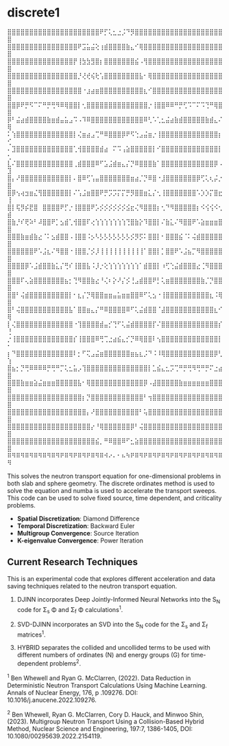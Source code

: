 # discrete1

⣿⣿⣿⣿⣿⣿⣿⣿⣿⣿⣿⣿⣿⣿⣿⣿⣿⣿⣿⣿⣿⠟⡋⢅⣂⣐⡨⠙⡻⣿⣿⣿⣿⣿⣿⣿⣿⣿⣿⣿⣿⣿⣿⣿⣿⣿⣿⣿⣿⣿
⣿⣿⣿⣿⣿⣿⣿⣿⣿⣿⣿⣿⣿⣿⣿⣿⠟⣩⣥⣬⢕⢰⣾⣿⣿⣿⣿⣷⣄⠊⢿⣿⣿⣿⣿⣿⣿⣿⣿⣿⣿⣿⣿⣿⣿⣿⣿⣿⣿⣿
⣿⣿⣿⣿⣿⣿⣿⣿⣿⣿⣿⣿⣿⣿⣿⡟⢸⣳⣳⣻⣿⡆⣿⣿⣿⣿⣿⣿⣿⣮⠠⢻⣿⣿⣿⣿⣿⣿⣿⣿⣿⣿⣿⣿⣿⣿⣿⣿⣿⣿
⣿⣿⣿⣿⣿⣿⣿⣿⣿⣿⣿⣿⣿⣿⣿⣿⡘⢜⢞⢮⢗⢡⣿⣿⣿⣿⣿⣿⣿⣿⣧⠂⢿⣿⣿⣿⣿⣿⣿⣿⣿⣿⣿⣿⣿⣿⣿⣿⣿⣿
⣿⣿⣿⣿⣿⣿⣿⣿⣿⣿⣿⣿⣿⣿⣿⣿⣿⠐⣰⣴⣶⣿⣿⣿⣿⣿⣿⣿⣿⣿⣿⣆⠊⣿⣿⣿⣿⣿⣿⣿⣿⣿⣿⣿⣿⣿⣿⣿⣿⣿
⣿⣿⡿⠟⡛⠫⠉⠍⠛⡛⢛⠻⠿⢿⣿⣿⡇⢂⣿⣿⣿⣿⣿⣿⣿⣿⣿⣿⣿⣿⣿⣿⡐⢸⣿⣿⠿⠿⠛⡛⢋⠩⠉⠍⠩⢙⠛⢿⣿⣿
⡿⠃⣬⣴⣾⣿⣿⣿⣿⣷⣶⣾⣤⣥⣠⠩⠠⠹⠿⣿⣿⣿⣿⣿⣿⣿⣿⣿⣿⣿⣿⠿⢃⠡⢁⣂⣬⣴⣷⣾⣿⣿⣿⣿⣿⣷⣾⣄⠌⢿
⠅⢱⣿⣿⣿⣿⣿⣿⣿⣿⣿⣿⣿⣿⣿⡇⢌⣶⣴⣠⢉⠛⠿⣿⣿⣿⡿⠟⠫⢑⣠⣬⣶⡐⢸⣿⣿⣿⣿⣿⣿⣿⣿⣿⣿⣿⣿⣿⡆⢊
⠄⣹⣿⣿⣿⣿⣿⣿⣿⣿⣿⣿⣿⣿⣿⢁⢺⣿⣿⣿⣿⣾⣴⠀⠍⠩⢠⣵⣿⣿⣿⣿⣿⡇⠊⣿⣿⣿⣿⣿⣿⣿⣿⣿⣿⣿⣿⣿⡇⢂
⣇⠌⣿⣿⣿⣿⣿⣿⣿⣿⣿⣿⣿⣿⣿⢀⣾⣿⣿⣿⠿⠋⣡⣨⣾⣶⣄⡌⡙⠿⣿⣿⣿⣷⠁⣿⣿⣿⣿⣿⣿⣿⣿⣿⣿⣿⣿⡿⠠⣹
⣿⡄⠜⣿⣿⣿⣿⣿⣿⣿⣿⣿⣿⣿⡇⠄⣿⠿⢋⢡⣤⣿⣿⣿⣿⣿⣿⣿⣶⣴⡈⡙⠿⣿⠐⣸⣿⣿⣿⣿⣿⣿⣿⡿⢋⢅⢆⡬⡐⣿
⣿⡿⢢⢴⣲⣶⣌⢻⣿⣿⣿⣿⣿⣿⡇⠌⢡⣨⣶⣿⣿⠟⡛⡩⡩⡍⡍⡛⡻⣿⣿⣶⣅⡌⢂⢸⣿⣿⣿⣿⣿⣿⣿⠡⡱⡱⡍⣿⣖⢸
⣿⡇⢯⡻⡮⣟⣿⠀⣿⣿⣿⣿⠟⡋⡐⢸⣿⣿⣿⠟⡡⡪⡪⡪⡪⡪⡪⣪⣖⢌⠻⣿⣿⣿⡆⢂⠙⠻⣿⣿⣿⣿⣿⡆⠪⢪⢪⠪⢂⣾
⣿⣷⡘⠎⢟⠵⠃⠼⣿⣿⠟⡁⣢⣾⢁⢺⣿⣿⠏⢔⢱⢱⢱⢱⢱⢱⢱⢙⣿⣷⡕⠹⣿⣿⡇⠌⣷⣅⠌⠻⣿⣿⠟⠡⣵⣶⣶⣶⣿⣿
⣿⣿⣿⣷⣶⣾⣷⣔⠈⠅⣢⣾⣿⣿⠠⢸⣿⣿⠨⡢⠣⡣⡣⡣⡣⡣⡣⡣⡪⡻⡫⠅⣿⣿⡇⠂⣿⣿⣿⣮⠈⠅⢬⣾⣿⣿⣿⣿⣿⣿
⣿⣿⣿⣿⣿⣿⠟⠡⣨⣆⠌⠻⣿⣿⠐⢸⣿⣿⡈⡪⡸⢸⢸⢸⢸⢸⢸⢸⢸⢸⢸⠁⣿⣿⡇⡁⣿⣿⠟⠡⣨⣦⡉⠻⣿⣿⣿⣿⣿⣿
⣿⣿⣿⣿⡿⠡⣨⣾⣿⣿⣷⣅⡌⢛⠎⢸⣿⣿⣧⠨⡸⡐⢕⢱⢱⢱⢱⢱⢱⢱⠁⣾⣿⣿⡇⠰⢋⢑⣬⣾⣿⣿⣿⣔⢈⠻⣿⣿⣿⣿
⣿⣿⣿⠏⢄⣵⣿⣿⣿⣿⣿⣿⣿⣦⡂⢙⠻⣿⣿⣷⣔⠘⢌⠆⡕⠜⡌⡪⢘⣠⣾⣿⣿⠟⡃⢅⣶⣿⣿⣿⣿⣿⣿⣿⣷⡈⡙⣿⣿⣿
⣿⣿⠃⢬⣾⣿⣿⣿⣿⣿⣿⣿⣿⣿⡇⠂⣆⡌⡙⢿⣿⣿⣶⣶⣤⣥⣶⣶⣿⣿⠿⠋⢅⣢⠐⢸⣿⣿⣿⣿⣿⣿⣿⣿⣿⣿⣆⠨⢿⣿
⣿⠃⢬⣿⣿⣿⣿⣿⣿⣿⣿⣿⣿⣿⣧⠁⣿⣿⣶⣄⡌⠛⠿⣿⣿⣿⣿⠿⠋⢅⣬⣾⣿⣿⠈⣼⣿⣿⣿⣿⣿⣿⣿⣿⣿⣿⣿⣆⠊⢿
⡇⢌⣿⣿⣿⣿⣿⣿⣿⣿⣿⣿⣿⣿⣿⠐⢹⣿⣿⣿⣿⣾⣤⡊⢙⠋⢅⣬⣾⣿⣿⣿⣿⡏⠌⣿⣿⣿⣿⣿⣿⣿⣿⣿⣿⣿⣿⣿⡎⢘
⡐⢸⣿⣿⣿⣿⣿⣿⣿⣿⣿⣿⣿⣿⣿⡎⢸⣿⣿⣿⠿⢛⢉⣐⣴⣮⣄⡊⡙⠿⢿⣿⣿⠇⢢⣿⣿⣿⣿⣿⣿⣿⣿⣿⣿⣿⣿⣿⡇⠂
⡆⠙⣿⣿⣿⣿⣿⣿⣿⣿⣿⣿⣿⣿⣿⠇⡂⠋⢍⣠⣬⣶⣿⣿⣿⣿⣿⣿⣶⣦⣆⡨⠙⠨⠸⢿⣿⣿⣿⣿⣿⣿⣿⣿⣿⣿⣿⡿⢃⢱
⣿⣦⡂⡙⢛⠿⠿⠿⠿⡛⢛⠛⡉⢅⣂⣥⡠⢹⣿⣿⣿⣿⣿⣿⣿⣿⣿⣿⣿⣿⣿⣿⡇⣁⣮⣄⣂⡩⢉⠛⡛⢛⠻⢛⠛⡛⠍⣐⣴⣿
⣿⣿⣿⣷⣶⣶⣵⣬⣶⣶⣶⣿⣿⣿⣿⣿⣧⠂⢿⣿⣿⣿⣿⣿⣿⣿⣿⣿⣿⣿⣿⡿⠠⣼⣿⣿⣿⣿⣿⣷⣶⣶⣶⣶⣶⣶⣿⣿⣿⣿
⣿⣿⣿⣿⣿⣿⣿⣿⣿⣿⣿⣿⣿⣿⣿⣿⣿⡆⡙⣿⣿⣿⣿⣿⣿⣿⣿⣿⣿⣿⣿⠃⢲⣿⣿⣿⣿⣿⣿⣿⣿⣿⣿⣿⣿⣿⣿⣿⣿⣿
⣿⣿⣿⣿⣿⣿⣿⣿⣿⣿⣿⣿⣿⣿⣿⣿⣿⣿⡄⠜⣿⣿⣿⣿⣿⣿⣿⣿⣿⣿⠃⢥⣿⣿⣿⣿⣿⣿⣿⣿⣿⣿⣿⣿⣿⣿⣿⣿⣿⣿
⣿⣿⣿⣿⣿⣿⣿⣿⣿⣿⣿⣿⣿⣿⣿⣿⣿⣿⣿⡔⠘⢿⣿⣿⣿⣿⣿⣿⡿⠃⢬⣿⣿⣿⣿⣿⣿⣿⣿⣿⣿⣿⣿⣿⣿⣿⣿⣿⣿⣿
⣿⣿⣿⣿⣿⣿⣿⣿⣿⣿⣿⣿⣿⣿⣿⣿⣿⣿⣿⣿⣮⡀⠛⠿⣿⣿⠿⠋⣂⣵⣿⣿⣿⣿⣿⣿⣿⣿⣿⣿⣿⣿⣿⣿⣿⣿⣿⣿⣿⣿
⠿⠻⠿⠻⠿⠻⠿⠻⠿⠻⠿⠻⠟⠿⠻⠟⠿⠻⠟⠿⠻⠿⠺⠔⠄⠂⠦⠳⠟⠿⠻⠟⠿⠻⠟⠿⠻⠟⠿⠻⠟⠿⠻⠟⠿⠻⠿⠻⠿⠻

This solves the neutron transport equation for one-dimensional problems
in both slab and sphere geometry. The discrete ordinates method is used
to solve the equation and numba is used to accelerate the transport
sweeps. This code can be used to solve fixed source, time dependent, and
criticality problems.


- **Spatial Discretization**: Diamond Difference
- **Temporal Discretization**: Backward Euler
- **Multigroup Convergence**: Source Iteration
- **K-eigenvalue Convergence**: Power Iteration


## Current Research Techniques
This is an experimental code that explores different acceleration and data
saving techniques related to the neutron transport equation.


1. DJINN incorporates Deep Jointly-Informed Neural Networks
    into the S<sub>N</sub> code for &Sigma;<sub>s</sub> &Phi;
    and &Sigma;<sub>f</sub> &Phi; calculations<sup>1</sup>.

2. SVD-DJINN incorporates an SVD into the S<sub>N</sub> code for the
    &Sigma;<sub>s</sub> and &Sigma;<sub>f</sub> matrices<sup>1</sup>.

3. HYBRID separates the collided and uncollided terms to be used with
    different numbers of ordinates (N) and energy groups (G) for
    time-dependent problems<sup>2</sup>.



<sup>1</sup> Ben Whewell and Ryan G. McClarren, (2022). Data Reduction in
    Deterministic Neutron Transport Calculations Using Machine Learning.
    Annals of Nuclear Energy, 176, p .109276. DOI: 10.1016/j.anucene.2022.109276.

<sup>2</sup> Ben Whewell, Ryan G. McClarren, Cory D. Hauck, and Minwoo Shin,
    (2023). Multigroup Neutron Transport Using a Collision-Based Hybrid Method,
    Nuclear Science and Engineering, 197:7, 1386-1405, DOI: 10.1080/00295639.2022.2154119.

